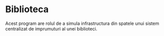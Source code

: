 # Biblioteca
Acest program are rolul de a simula infrastructura din spatele unui sistem centralizat de imprumuturi al unei biblioteci.
